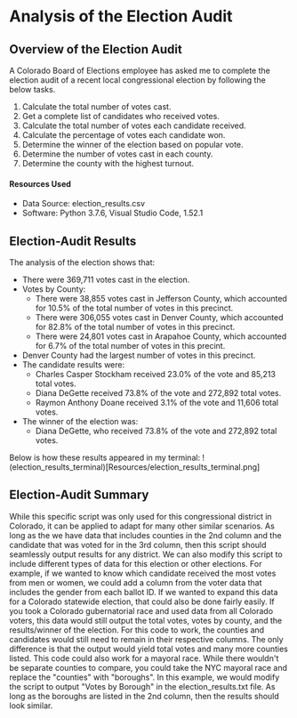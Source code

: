 # Analysis of the Election Audit

## Overview of the Election Audit
A Colorado Board of Elections employee has asked me to complete the election audit of a recent local congressional election by following the below tasks.

1. Calculate the total number of votes cast. 
2. Get a complete list of candidates who received votes.
3. Calculate the total number of votes each candidate received.
4. Calculate the percentage of votes each candidate won.
5. Determine the winner of the election based on popular vote.
6. Determine the number of votes cast in each county.
7. Determine the county with the highest turnout. 

#### Resources Used
- Data Source: election_results.csv
- Software: Python 3.7.6, Visual Studio Code, 1.52.1

## Election-Audit Results
The analysis of the election shows that:
- There were 369,711 votes cast in the election.
- Votes by County:
    - There were 38,855 votes cast in Jefferson County, which accounted for 10.5% of the total number of votes in this precinct.
    - There were 306,055 votes cast in Denver County, which accounted for 82.8% of the total number of votes in this precinct.
    - There were 24,801 votes cast in Arapahoe County, which accounted for 6.7% of the total number of votes in this precint. 
- Denver County had the largest number of votes in this precinct. 
- The candidate results were:
    - Charles Casper Stockham received 23.0% of the vote and 85,213 total votes.
    - Diana DeGette received 73.8% of the vote and 272,892 total votes.
    - Raymon Anthony Doane received 3.1% of the vote and 11,606 total votes.
- The winner of the election was:
    - Diana DeGette, who received 73.8% of the vote and 272,892 total votes.

Below is how these results appeared in my terminal: !(election_results_terminal)[Resources/election_results_terminal.png]

## Election-Audit Summary
While this specific script was only used for this congressional district in Colorado, it can be applied to adapt for many other similar scenarios. As long as the we have data that includes counties in the 2nd column and the candidate that was voted for in the 3rd column, then this script should seamlessly output results for any district. We can also modify this script to include different types of data for this election or other elections. For example, if we wanted to know which candidate received the most votes from men or women, we could add a column from the voter data that includes the gender from each ballot ID. If we wanted to expand this data for a Colorado statewide election, that could also be done fairly easily. If you took a Colorado gubernatorial race and used data from all Colorado voters, this data would still output the total votes, votes by county, and the results/winner of the election. For this code to work, the counties and candidates would still need to remain in their respective columns. The only difference is that the output would yield total votes and many more counties listed. This code could also work for a mayoral race. While there wouldn't be separate counties to compare, you could take the NYC mayoral race and replace the "counties" with "boroughs". In this example, we would modify the script to output "Votes by Borough" in the election_results.txt file. As long as the boroughs are listed in the 2nd column, then the results should look similar.
